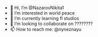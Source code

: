 - 👋 Hi, I’m @NazarovNikita1
- 👀 I’m interested in world peace
- 🌱 I’m currently learning fl studios
- 💞️ I’m looking to collaborate on ????????
- 📫 How to reach me: @nyneznayu

<!---
NazarovNikita1/NazarovNikita1 is a ✨ special ✨ repository because its `README.md` (this file) appears on your GitHub profile.
You can click the Preview link to take a look at your changes.
--->
